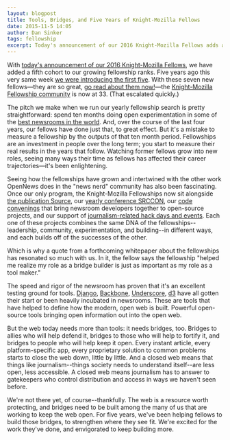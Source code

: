 ```yaml
---
layout: blogpost
title: Tools, Bridges, and Five Years of Knight-Mozilla Fellows
date: 2015-11-5 14:05
author: Dan Sinker
tags: fellowship
excerpt: Today's announcement of our 2016 Knight-Mozilla Fellows adds a fifth cohort to our fellowship community.
---
```

With [today's announcement of our 2016 Knight-Mozilla Fellows](/blog/introducing-2016-fellows/), we have added a fifth cohort to our growing fellowship ranks. Five years ago this very same week [we were introducing the first five](https://blog.mozilla.org/blog/2011/11/04/journalism-in-the-open-the-201112-knight-mozilla-fellows-announced/). With these seven new fellows—they are so great, [go read about them now!](/blog/introducing-2016-fellows/)—the [Knight-Mozilla Fellowship community](/what/fellowships/community/) is now at 33. (That escalated quickly.)

The pitch we make when we run our yearly fellowship search is pretty straightforward: spend ten months doing open experimentation in some of the [best newsrooms in the world](/what/fellowships/partners/). And, over the course of the last four years, our fellows have done just that, to great effect. But it's a mistake to measure a fellowship by the outputs of that ten month period. Fellowships are an investment in people over the long term; you start to measure their real results in the years that follow. Watching former fellows grow into new roles, seeing many ways their time as fellows has affected their career trajectories—it's been enlightening.

Seeing how the fellowships have grown and intertwined with the other work OpenNews does in the "news nerd" community has also been fascinating. Once our only program, the Knight-Mozilla Fellowships now sit alongside [the publication Source](https://source.opennews.org/en-US/), our [yearly conference SRCCON](http://srccon.org/), our [code convenings](/what/community/convenings/) that bring newsroom developers together to open-source projects, and our support of [journalism-related hack days and events](/what/community/eventsupport/). Each one of these projects combines the same DNA of the fellowships--leadership, community, experimentation, and building--in different ways, and each builds off of the successes of the other.

Which is why a quote from a forthcoming whitepaper about the fellowships has resonated so much with us. In it, the fellow says the fellowship "helped me realize my role as a bridge builder is just as important as my role as a tool maker."

The speed and rigor of the newsroom has proven that it's an excellent testing ground for tools. [Django](https://www.djangoproject.com/), [Backbone](http://backbonejs.org/), [Underscore](http://underscorejs.org/), [d3](http://d3js.org/) have all gotten their start or been heavily incubated in newsrooms. These are tools that have helped to define how the modern, open web is built. Powerful open-source tools bringing open information out into the open web.

But the web today needs more than tools: it needs bridges, too. Bridges to allies who will help defend it, bridges to those who will help to fortify it, and bridges to people who will help keep it open. Every instant article, every platform-specific app, every proprietary solution to common problems starts to close the web down, little by little. And a closed web means that things like journalism--things society needs to understand itself--are less open, less accessible. A closed web means journalism has to answer to gatekeepers who control distribution and access in ways we haven't seen before.

We're not there yet, of course--thankfully. The web is a resource worth protecting, and bridges need to be built among the many of us that are working to keep the web open. For five years, we've been helping fellows to build those bridges, to strengthen where they see fit. We're excited for the work they've done, and envigorated to keep building more.
